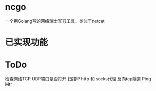 # ncgo
一个用Golang写的网络瑞士军刀工具，类似于netcat

# 已实现功能

# ToDo
检查网络TCP UDP端口是否打开
扫描IP
http 和 socks代理
反向tcp隧道
Ping
Mtr
